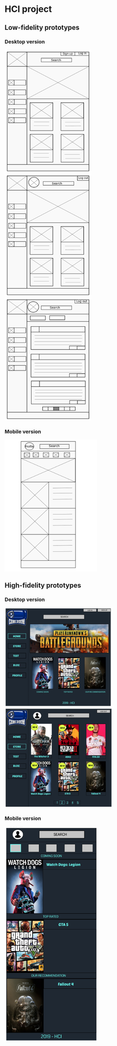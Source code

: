 # HCI project

## Low-fidelity prototypes

### Desktop version
<img src="./Low-fidelity/HomePage.png" width="280px"> <img src="./Low-fidelity/LoggedIn.png" width="280px"> <img src="./Low-fidelity/BlogPage.png" width="280px">
### Mobile version
<img src="./Low-fidelity/mobile.png" width="300px">

## High-fidelity prototypes
### Desktop version
<img src="./high-fidelity/home.png" width="350px"> <img src="./high-fidelity/store.png" width="350px"> 
### Mobile version
<img src="./high-fidelity/mobile.png" width="300px">